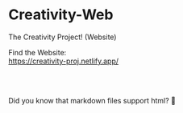 # Creativity-Web
The Creativity Project! (Website)

Find the Website: <br>
https://creativity-proj.netlify.app/

<br><br>
<footer>
	<p>Did you know that markdown files support html? 👀</p>
</footer>
